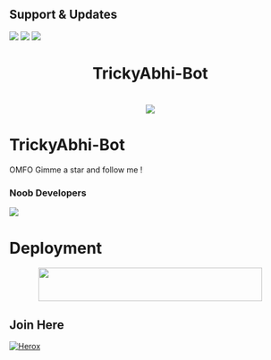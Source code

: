 ## Support & Updates 
<a href="https://t.me/TrickyAbhii_Op"><img src="https://img.shields.io/badge/Join-Group%20Support-blue.svg?style=for-the-badge&logo=Telegram"></a> <a href="https://t.me/Techno_Trickop"><img src="https://img.shields.io/badge/Join-Updates%20Channel-blue.svg?style=for-the-badge&logo=Telegram"></a>
<a href="https://youtube.com/c/TrickyAbhi"><img src="https://img.shields.io/badge/Subscribe%20Channel-red.svg?style=for-the-badge&logo=Youtube"></a>
  

<h1 align="center"><b>TrickyAbhi-Bot</b></h1>

# <p align="center"><a href="https://github.com/herox-xd/TrickyAbhi-Bot"><img src="https://github-readme-stats.vercel.app/api/pin?username=herox-xd&show_icons=true&theme=dracula&hide_border=true&repo=TrickyAbhi-Bot"></a></p>
<p align="center">
    
    
# TrickyAbhi-Bot
OMFO Gimme a star and follow me ! 
    
    
### Noob Developers 
  <a href="https://t.me/ABHIISH3K_xD"><img src="https://img.shields.io/badge/Piro%20 Abhishek-Green.svg?style=for-the-badge&logo=Python"></a>
    
    
    
# Deployment
    
<p align="center"><a href="https://heroku.com/deploy?template=https://github.com/Agunivers/TrickyAbhi-Bot"> <img src="https://img.shields.io/badge/Deploy%20To%20Heroku-purple?style=for-the-badge&logo=heroku" width="400" height="60"/></a></p>

## Join Here 
[![Herox](https://telegra.ph/file/b9f38530315136d4bbe7c.jpg)](https://telegram.me/aboutez)


